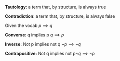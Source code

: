 **Tautology:**  a term that, by structure, is always true

**Contradiction**: a term that, by structure, is always false

Given the vocab $p \implies q$ 

**Converse:** q implies p $q \implies p$ 

**Inverse:** Not p implies not q $\neg p \implies \neg q$ 

**Contrapositive:**  Not q implies not p$\neg q \implies \neg p$ 


